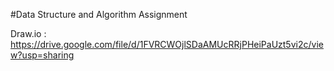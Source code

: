 #Data Structure and Algorithm Assignment

Draw.io : https://drive.google.com/file/d/1FVRCWOjlSDaAMUcRRjPHeiPaUzt5vi2c/view?usp=sharing
